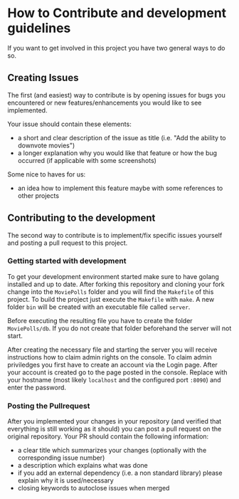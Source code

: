 # How to Contribute and development guidelines
If you want to get involved in this project you have two general ways to do so.

## Creating Issues
The first (and easiest) way to contribute is by opening issues for bugs you encountered or new features/enhancements you would like to see implemented.

Your issue should contain these elements:
- a short and clear description of the issue as title (i.e. "Add the ability to downvote movies")
- a longer explanation why you would like that feature or how the bug occurred (if applicable with some screenshots)

Some nice to haves for us:
- an idea how to implement this feature maybe with some references to other projects

## Contributing to the development
The second way to contribute is to implement/fix specific issues yourself and posting a pull request to this project.

### Getting started with development
To get your development environment started make sure to have golang installed and up to date.
After forking this repository and cloning your fork change into the `MoviePolls` folder and you will find the `Makefile` of this project.
To build the project just execute the `Makefile` with `make`. A new folder `bin` will be created with an executable file called `server`.

Before executing the resulting file you have to create the folder `MoviePolls/db`. If you do not create that folder beforehand the server will not start.

After creating the necessary file and starting the server you will receive instructions how to claim admin rights on the console.
To claim admin priviledges you first have to create an account via the Login page. After your account is created go to the page posted in the console. Replace <host> with your hostname (most likely `localhost` and the configured port `:8090`) and enter the password.

### Posting the Pullrequest
After you implemented your changes in your repository (and verified that everything is still working as it should) you can post a pull request on the original repository.
Your PR should contain the following information:
- a clear title which summarizes your changes (optionally with the corresponding issue number)
- a description which explains what was done
- if you add an external dependency (i.e. a non standard library) please explain why it is used/necessary
- closing keywords to autoclose issues when merged



